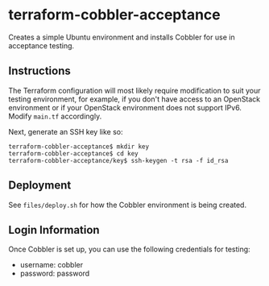 # terraform-cobbler-acceptance

Creates a simple Ubuntu environment and installs Cobbler for use in acceptance testing.

## Instructions

The Terraform configuration will most likely require modification to suit your testing environment, for example, if you don't have access to an OpenStack environment or if your OpenStack environment does not support IPv6. Modify `main.tf` accordingly.

Next, generate an SSH key like so:

```shell
terraform-cobbler-acceptance$ mkdir key
terraform-cobbler-acceptance$ cd key
terraform-cobbler-acceptance/key$ ssh-keygen -t rsa -f id_rsa
```

## Deployment

See `files/deploy.sh` for how the Cobbler environment is being created.

## Login Information

Once Cobbler is set up, you can use the following credentials for testing:

* username: cobbler
* password: password
